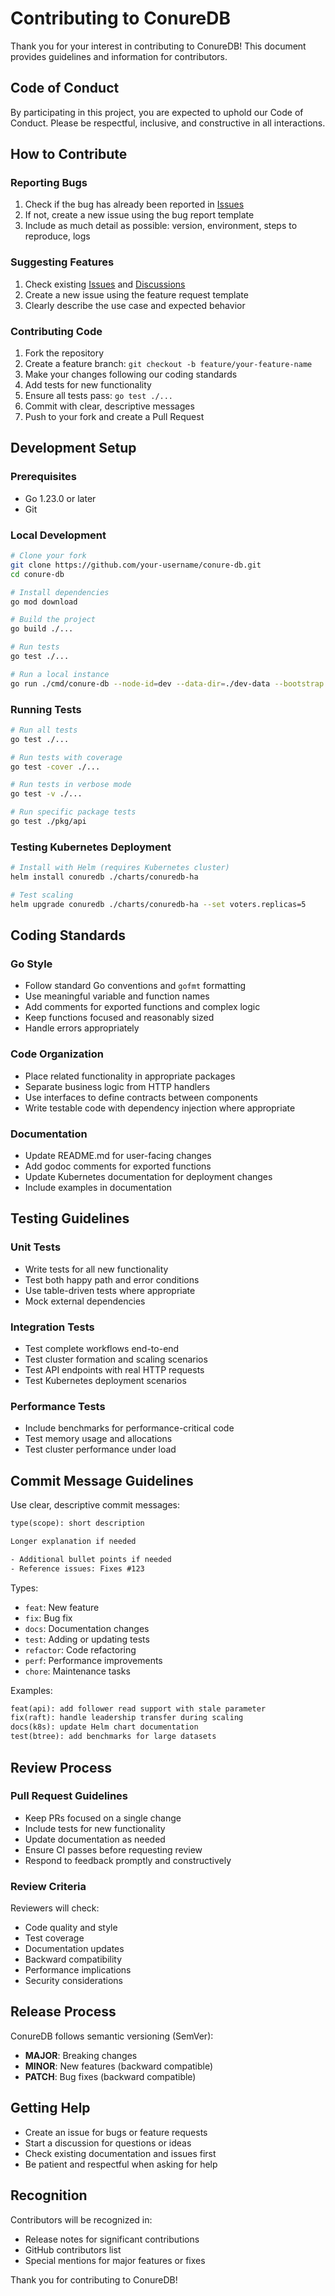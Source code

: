 # Contributing to ConureDB

Thank you for your interest in contributing to ConureDB! This document provides guidelines and information for contributors.

## Code of Conduct

By participating in this project, you are expected to uphold our Code of Conduct. Please be respectful, inclusive, and constructive in all interactions.

## How to Contribute

### Reporting Bugs

1. Check if the bug has already been reported in [Issues](https://github.com/conure-db/conure-db/issues)
2. If not, create a new issue using the bug report template
3. Include as much detail as possible: version, environment, steps to reproduce, logs

### Suggesting Features

1. Check existing [Issues](https://github.com/conure-db/conure-db/issues) and [Discussions](https://github.com/conure-db/conure-db/discussions)
2. Create a new issue using the feature request template
3. Clearly describe the use case and expected behavior

### Contributing Code

1. Fork the repository
2. Create a feature branch: `git checkout -b feature/your-feature-name`
3. Make your changes following our coding standards
4. Add tests for new functionality
5. Ensure all tests pass: `go test ./...`
6. Commit with clear, descriptive messages
7. Push to your fork and create a Pull Request

## Development Setup

### Prerequisites

- Go 1.23.0 or later
- Git

### Local Development

```bash
# Clone your fork
git clone https://github.com/your-username/conure-db.git
cd conure-db

# Install dependencies
go mod download

# Build the project
go build ./...

# Run tests
go test ./...

# Run a local instance
go run ./cmd/conure-db --node-id=dev --data-dir=./dev-data --bootstrap
```

### Running Tests

```bash
# Run all tests
go test ./...

# Run tests with coverage
go test -cover ./...

# Run tests in verbose mode
go test -v ./...

# Run specific package tests
go test ./pkg/api
```

### Testing Kubernetes Deployment

```bash
# Install with Helm (requires Kubernetes cluster)
helm install conuredb ./charts/conuredb-ha

# Test scaling
helm upgrade conuredb ./charts/conuredb-ha --set voters.replicas=5
```

## Coding Standards

### Go Style

- Follow standard Go conventions and `gofmt` formatting
- Use meaningful variable and function names
- Add comments for exported functions and complex logic
- Keep functions focused and reasonably sized
- Handle errors appropriately

### Code Organization

- Place related functionality in appropriate packages
- Separate business logic from HTTP handlers
- Use interfaces to define contracts between components
- Write testable code with dependency injection where appropriate

### Documentation

- Update README.md for user-facing changes
- Add godoc comments for exported functions
- Update Kubernetes documentation for deployment changes
- Include examples in documentation

## Testing Guidelines

### Unit Tests

- Write tests for all new functionality
- Test both happy path and error conditions
- Use table-driven tests where appropriate
- Mock external dependencies

### Integration Tests

- Test complete workflows end-to-end
- Test cluster formation and scaling scenarios
- Test API endpoints with real HTTP requests
- Test Kubernetes deployment scenarios

### Performance Tests

- Include benchmarks for performance-critical code
- Test memory usage and allocations
- Test cluster performance under load

## Commit Message Guidelines

Use clear, descriptive commit messages:

```txt
type(scope): short description

Longer explanation if needed

- Additional bullet points if needed
- Reference issues: Fixes #123
```

Types:

- `feat`: New feature
- `fix`: Bug fix
- `docs`: Documentation changes
- `test`: Adding or updating tests
- `refactor`: Code refactoring
- `perf`: Performance improvements
- `chore`: Maintenance tasks

Examples:

```txt
feat(api): add follower read support with stale parameter
fix(raft): handle leadership transfer during scaling
docs(k8s): update Helm chart documentation
test(btree): add benchmarks for large datasets
```

## Review Process

### Pull Request Guidelines

- Keep PRs focused on a single change
- Include tests for new functionality
- Update documentation as needed
- Ensure CI passes before requesting review
- Respond to feedback promptly and constructively

### Review Criteria

Reviewers will check:

- Code quality and style
- Test coverage
- Documentation updates
- Backward compatibility
- Performance implications
- Security considerations

## Release Process

ConureDB follows semantic versioning (SemVer):

- **MAJOR**: Breaking changes
- **MINOR**: New features (backward compatible)
- **PATCH**: Bug fixes (backward compatible)

## Getting Help

- Create an issue for bugs or feature requests
- Start a discussion for questions or ideas
- Check existing documentation and issues first
- Be patient and respectful when asking for help

## Recognition

Contributors will be recognized in:

- Release notes for significant contributions
- GitHub contributors list
- Special mentions for major features or fixes

Thank you for contributing to ConureDB!
